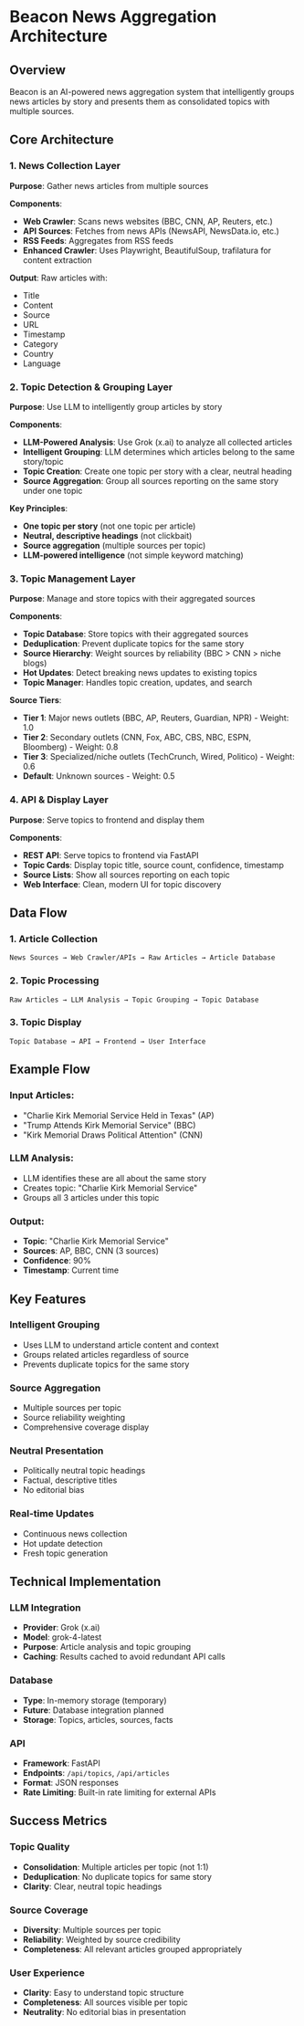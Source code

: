 # Beacon News Aggregation Architecture

## Overview
Beacon is an AI-powered news aggregation system that intelligently groups news articles by story and presents them as consolidated topics with multiple sources.

## Core Architecture

### 1. News Collection Layer
**Purpose**: Gather news articles from multiple sources

**Components**:
- **Web Crawler**: Scans news websites (BBC, CNN, AP, Reuters, etc.)
- **API Sources**: Fetches from news APIs (NewsAPI, NewsData.io, etc.)
- **RSS Feeds**: Aggregates from RSS feeds
- **Enhanced Crawler**: Uses Playwright, BeautifulSoup, trafilatura for content extraction

**Output**: Raw articles with:
- Title
- Content
- Source
- URL
- Timestamp
- Category
- Country
- Language

### 2. Topic Detection & Grouping Layer
**Purpose**: Use LLM to intelligently group articles by story

**Components**:
- **LLM-Powered Analysis**: Use Grok (x.ai) to analyze all collected articles
- **Intelligent Grouping**: LLM determines which articles belong to the same story/topic
- **Topic Creation**: Create one topic per story with a clear, neutral heading
- **Source Aggregation**: Group all sources reporting on the same story under one topic

**Key Principles**:
- **One topic per story** (not one topic per article)
- **Neutral, descriptive headings** (not clickbait)
- **Source aggregation** (multiple sources per topic)
- **LLM-powered intelligence** (not simple keyword matching)

### 3. Topic Management Layer
**Purpose**: Manage and store topics with their aggregated sources

**Components**:
- **Topic Database**: Store topics with their aggregated sources
- **Deduplication**: Prevent duplicate topics for the same story
- **Source Hierarchy**: Weight sources by reliability (BBC > CNN > niche blogs)
- **Hot Updates**: Detect breaking news updates to existing topics
- **Topic Manager**: Handles topic creation, updates, and search

**Source Tiers**:
- **Tier 1**: Major news outlets (BBC, AP, Reuters, Guardian, NPR) - Weight: 1.0
- **Tier 2**: Secondary outlets (CNN, Fox, ABC, CBS, NBC, ESPN, Bloomberg) - Weight: 0.8
- **Tier 3**: Specialized/niche outlets (TechCrunch, Wired, Politico) - Weight: 0.6
- **Default**: Unknown sources - Weight: 0.5

### 4. API & Display Layer
**Purpose**: Serve topics to frontend and display them

**Components**:
- **REST API**: Serve topics to frontend via FastAPI
- **Topic Cards**: Display topic title, source count, confidence, timestamp
- **Source Lists**: Show all sources reporting on each topic
- **Web Interface**: Clean, modern UI for topic discovery

## Data Flow

### 1. Article Collection
```
News Sources → Web Crawler/APIs → Raw Articles → Article Database
```

### 2. Topic Processing
```
Raw Articles → LLM Analysis → Topic Grouping → Topic Database
```

### 3. Topic Display
```
Topic Database → API → Frontend → User Interface
```

## Example Flow

### Input Articles:
- "Charlie Kirk Memorial Service Held in Texas" (AP)
- "Trump Attends Kirk Memorial Service" (BBC)
- "Kirk Memorial Draws Political Attention" (CNN)

### LLM Analysis:
- LLM identifies these are all about the same story
- Creates topic: "Charlie Kirk Memorial Service"
- Groups all 3 articles under this topic

### Output:
- **Topic**: "Charlie Kirk Memorial Service"
- **Sources**: AP, BBC, CNN (3 sources)
- **Confidence**: 90%
- **Timestamp**: Current time

## Key Features

### Intelligent Grouping
- Uses LLM to understand article content and context
- Groups related articles regardless of source
- Prevents duplicate topics for the same story

### Source Aggregation
- Multiple sources per topic
- Source reliability weighting
- Comprehensive coverage display

### Neutral Presentation
- Politically neutral topic headings
- Factual, descriptive titles
- No editorial bias

### Real-time Updates
- Continuous news collection
- Hot update detection
- Fresh topic generation

## Technical Implementation

### LLM Integration
- **Provider**: Grok (x.ai)
- **Model**: grok-4-latest
- **Purpose**: Article analysis and topic grouping
- **Caching**: Results cached to avoid redundant API calls

### Database
- **Type**: In-memory storage (temporary)
- **Future**: Database integration planned
- **Storage**: Topics, articles, sources, facts

### API
- **Framework**: FastAPI
- **Endpoints**: `/api/topics`, `/api/articles`
- **Format**: JSON responses
- **Rate Limiting**: Built-in rate limiting for external APIs

## Success Metrics

### Topic Quality
- **Consolidation**: Multiple articles per topic (not 1:1)
- **Deduplication**: No duplicate topics for same story
- **Clarity**: Clear, neutral topic headings

### Source Coverage
- **Diversity**: Multiple sources per topic
- **Reliability**: Weighted by source credibility
- **Completeness**: All relevant articles grouped appropriately

### User Experience
- **Clarity**: Easy to understand topic structure
- **Completeness**: All sources visible per topic
- **Neutrality**: No editorial bias in presentation
